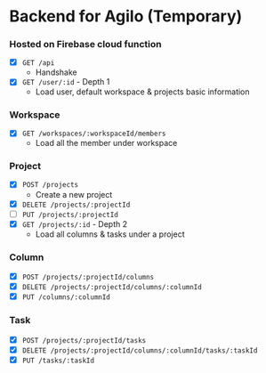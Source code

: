 # Backend for Agilo (Temporary)

### Hosted on Firebase cloud function

- [x] `GET /api`
  - Handshake
- [x] `GET /user/:id` - Depth 1
  - Load user, default workspace & projects basic information

### Workspace

- [x] `GET /workspaces/:workspaceId/members`
  - Load all the member under workspace

### Project

- [x] `POST /projects`
  - Create a new project
- [x] `DELETE /projects/:projectId`
- [ ] `PUT /projects/:projectId`
- [x] `GET /projects/:id` - Depth 2
  - Load all columns & tasks under a project

### Column

- [x] `POST /projects/:projectId/columns`
- [x] `DELETE /projects/:projectId/columns/:columnId`
- [x] `PUT /columns/:columnId`

### Task

- [x] `POST /projects/:projectId/tasks`
- [x] `DELETE /projects/:projectId/columns/:columnId/tasks/:taskId`
- [x] `PUT /tasks/:taskId`
